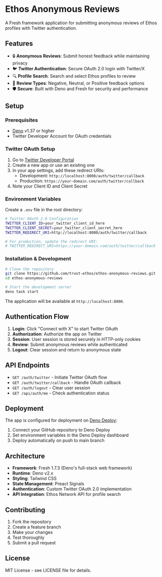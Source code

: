 # Ethos Anonymous Reviews

A Fresh framework application for submitting anonymous reviews of Ethos profiles with Twitter authentication.

## Features

- 🔒 **Anonymous Reviews**: Submit honest feedback while maintaining privacy
- 🐦 **Twitter Authentication**: Secure OAuth 2.0 login with Twitter/X
- 🔍 **Profile Search**: Search and select Ethos profiles to review
- 🎯 **Review Types**: Negative, Neutral, or Positive feedback options
- 🛡️ **Secure**: Built with Deno and Fresh for security and performance

## Setup

### Prerequisites

- [Deno](https://deno.land/) v1.37 or higher
- Twitter Developer Account for OAuth credentials

### Twitter OAuth Setup

1. Go to [Twitter Developer Portal](https://developer.twitter.com/en/portal/dashboard)
2. Create a new app or use an existing one
3. In your app settings, add these redirect URIs:
   - Development: `http://localhost:8000/auth/twitter/callback`
   - Production: `https://your-domain.com/auth/twitter/callback`
4. Note your Client ID and Client Secret

### Environment Variables

Create a `.env` file in the root directory:

```bash
# Twitter OAuth 2.0 Configuration
TWITTER_CLIENT_ID=your_twitter_client_id_here
TWITTER_CLIENT_SECRET=your_twitter_client_secret_here
TWITTER_REDIRECT_URI=http://localhost:8000/auth/twitter/callback

# For production, update the redirect URI:
# TWITTER_REDIRECT_URI=https://your-domain.com/auth/twitter/callback
```

### Installation & Development

```bash
# Clone the repository
git clone https://github.com/trust-ethos/ethos-anonymous-reviews.git
cd ethos-anonymous-reviews

# Start the development server
deno task start
```

The application will be available at `http://localhost:8000`.

## Authentication Flow

1. **Login**: Click "Connect with X" to start Twitter OAuth
2. **Authorization**: Authorize the app on Twitter
3. **Session**: User session is stored securely in HTTP-only cookies
4. **Review**: Submit anonymous reviews while authenticated
5. **Logout**: Clear session and return to anonymous state

## API Endpoints

- `GET /auth/twitter` - Initiate Twitter OAuth flow
- `GET /auth/twitter/callback` - Handle OAuth callback
- `GET /auth/logout` - Clear user session
- `GET /api/auth/me` - Check authentication status

## Deployment

The app is configured for deployment on [Deno Deploy](https://deno.com/deploy):

1. Connect your GitHub repository to Deno Deploy
2. Set environment variables in the Deno Deploy dashboard
3. Deploy automatically on push to main branch

## Architecture

- **Framework**: Fresh 1.7.3 (Deno's full-stack web framework)
- **Runtime**: Deno v2.x
- **Styling**: Tailwind CSS
- **State Management**: Preact Signals
- **Authentication**: Custom Twitter OAuth 2.0 implementation
- **API Integration**: Ethos Network API for profile search

## Contributing

1. Fork the repository
2. Create a feature branch
3. Make your changes
4. Test thoroughly
5. Submit a pull request

## License

MIT License - see LICENSE file for details. 